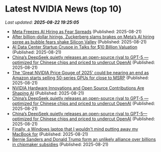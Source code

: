 # Latest NVIDIA News (top 10)
_Last updated: **2025-08-22 19:25:05**_

- [Meta Freezes AI Hiring as Fear Spreads](https://futurism.com/meta-freezes-ai-hiring-fear) (Published: 2025-08-21)
- [After billion-dollar hirings, Zuckerberg slams brakes on Meta’s AI hiring spree as bubble fears shake Silicon Valley](https://economictimes.indiatimes.com/news/international/us/meta-ai-hiring-freeze-mark-zuckerberg-slams-brakes-on-metas-ai-hiring-spree-as-bubble-fears-shake-stock-market/articleshow/123439563.cms) (Published: 2025-08-21)
- [AI Data Center Startup Crusoe in Talks for $10 Billion Valuation](https://financialpost.com/pmn/business-pmn/ai-data-center-startup-crusoe-in-talks-for-10-billion-valuation) (Published: 2025-08-21)
- [China’s DeepSeek quietly releases an open-source rival to GPT-5 — optimized for Chinese chips and priced to undercut OpenAI](https://biztoc.com/x/b332f542b03493d3) (Published: 2025-08-21)
- [The 'Great NVIDIA Price Gouge of 2025' could be nearing an end as Amazon starts selling 50-series GPUs for close to MSRP](https://www.rockpapershotgun.com/the-great-nvidia-price-gouge-of-2025-could-be-nearing-an-end-as-amazon-starts-selling-50-series-gpus-for-close-to-msrp) (Published: 2025-08-21)
- [NVIDIA Hardware Innovations and Open Source Contributions Are Shaping AI](https://developer.nvidia.com/blog/nvidia-hardware-innovations-and-open-source-contributions-are-shaping-ai/) (Published: 2025-08-21)
- [China’s DeepSeek quietly releases an open-source rival to GPT-5 — optimized for Chinese chips and priced to undercut OpenAI](https://fortune.com/2025/08/21/china-deepseek-releases-open-source-v3-1-model-to-rival-openai-gpt-5/) (Published: 2025-08-21)
- [China’s DeepSeek quietly releases an open-source rival to GPT-5—optimized for Chinese chips and priced to undercut OpenAI](https://tech.yahoo.com/ai/articles/china-deepseek-quietly-releases-open-185550851.html) (Published: 2025-08-21)
- [Finally, a Windows laptop that I wouldn't mind putting away my MacBook for](https://www.zdnet.com/article/finally-a-windows-laptop-that-i-wouldnt-mind-putting-away-my-macbook-for/) (Published: 2025-08-21)
- [Bernie Sanders and Donald Trump form an unlikely alliance over billions in chipmaker subsidies](https://fortune.com/2025/08/21/bernie-sanders-donald-trump-intel-chips/) (Published: 2025-08-21)
